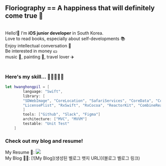 ## Floriography == A happiness that will definitely come true 🌼
<br/>
Hello!👋 I'm <b>iOS junior developer</b> in South Korea. 
<br/>
Love to read books, especially about self-developments 📚  
<br/>
Enjoy intellectual conversation 💬  
<br/>
Be interested in money 💵  
<br/>
music 🎹, painting 🎨, travel lover ✈️

<br/>
<br/>

### Here's my skill... 🔨👷‍♂️👨‍💻
```swift
let hwanghongpil = [
        language: "Swift",
        library: [
        "SDWebImage", "CoreLocation", "SafariServices", "CoreData", "Combine", "Alamofire", "SnapKit",
        "LicensePlist", "RxSwift", "RxCocoa", "ReactorKit", "CombineReactor", "Then", "WeatherKit", "Chart"
        ]
        tools: ["Github", "Slack", "Figma"]
        architecture: ["MVC", "MVVM"]
        testable: "Unit Test"
    ]
```


### Check out my blog and resume!
My Resume 📄: <img src="https://img.shields.io/badge/Notion-000000?style=flat&logo=Notion&logoColor=white&link=https://frenchmarigoldflower.notion.site/frenchmarigoldflower/8525909711344c118d9f282063b9f076"/>
<br/>
My Blog 🧑‍🏫: [![My Blog](생성된 벨로그 뱃지 URL)](블로그 벨로그 링크)
